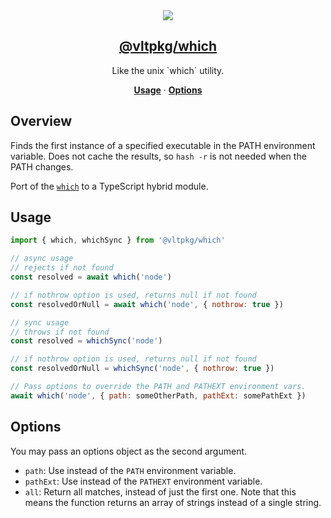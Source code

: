 <section align="center">
    <a href="https://www.vlt.sh">
        <img src="https://github.com/user-attachments/assets/93b29348-69b9-4d95-a80f-f6044ba5c17c" />
        <h1 align="center">
            <strong>@vltpkg/which</strong>
        </h1>
    </a>
</section>

<p align="center">
    Like the unix `which` utility.
</p>

<p align="center">
    <a href="#usage"><strong>Usage</strong></a>
    ·
    <a href="#options"><strong>Options</strong></a>
</p>

## Overview

Finds the first instance of a specified executable in the PATH environment variable. Does not cache the results, so `hash -r` is not needed when the PATH changes.

Port of the [`which`](http://npm.im/which) to a TypeScript hybrid module.

## Usage

```js
import { which, whichSync } from '@vltpkg/which'

// async usage
// rejects if not found
const resolved = await which('node')

// if nothrow option is used, returns null if not found
const resolvedOrNull = await which('node', { nothrow: true })

// sync usage
// throws if not found
const resolved = whichSync('node')

// if nothrow option is used, returns null if not found
const resolvedOrNull = whichSync('node', { nothrow: true })

// Pass options to override the PATH and PATHEXT environment vars.
await which('node', { path: someOtherPath, pathExt: somePathExt })
```

## Options

You may pass an options object as the second argument.

- `path`: Use instead of the `PATH` environment variable.
- `pathExt`: Use instead of the `PATHEXT` environment variable.
- `all`: Return all matches, instead of just the first one. Note that
  this means the function returns an array of strings instead of a
  single string.
